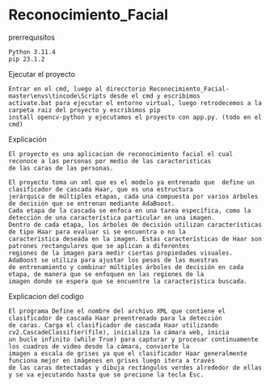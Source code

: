 # Reconocimiento_Facial

prerrequisitos

    Python 3.11.4
    pip 23.1.2

Ejecutar el proyecto

    Entrar en el cmd, luego al direcctorio Reconocimiento_Facial-master\envs\tincode\Scripts desde el cmd y escribimos 
    activate.bat para ejecutar el entorno virtual, luego retrodecemos a la carpeta raiz del proyecto y escribimos pip 
    install opencv-python y ejecutamos el proyecto con app.py. (todo en el cmd)

Explicación

    El proyecto es una aplicacion de reconocimiento facial el cual reconoce a las personas por medio de las caracteristicas 
    de las caras de las personas. 
    
    El proyecto toma un xml que es el modelo ya entrenado que  define un clasificador de cascada Haar, que es una estructura 
    jerárquica de múltiples etapas, cada una compuesta por varios árboles de decisión que se entrenan mediante AdaBoost. 
    Cada etapa de la cascada se enfoca en una tarea específica, como la detección de una característica particular en una imagen. 
    Dentro de cada etapa, los árboles de decisión utilizan características de tipo Haar para evaluar si se encuentra o no la 
    característica deseada en la imagen. Estas características de Haar son patrones rectangulares que se aplican a diferentes 
    regiones de la imagen para medir ciertas propiedades visuales. AdaBoost se utiliza para ajustar los pesos de las muestras 
    de entrenamiento y combinar múltiples árboles de decisión en cada etapa, de manera que se enfoquen en las regiones de la 
    imagen donde se espera que se encuentre la característica buscada.

Explicacion del codigo

    El programa Define el nombre del archivo XML que contiene el clasificador de cascada Haar preentrenado para la detección 
    de caras. Carga el clasificador de cascada Haar utilizando cv2.CascadeClassifier(file), inicializa la cámara web, inicia 
    un bucle infinito (while True) para capturar y procesar continuamente los cuadros de video desde la cámara, convierte la 
    imagen a escala de grises ya que el clasificador Haar generalmente funciona mejor en imágenes en grises luego itera a través
    de las caras detectadas y dibuja rectángulos verdes alrededor de ellas y se va ejecutando hasta que se precione la tecla Esc.
